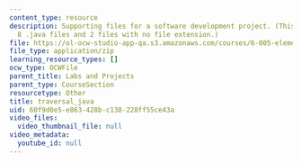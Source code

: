 ```yaml
---
content_type: resource
description: Supporting files for a software development project. (This ZIP file contains
  8 .java files and 2 files with no file extension.)
file: https://ol-ocw-studio-app-qa.s3.amazonaws.com/courses/6-005-elements-of-software-construction-fall-2008/60f9d0e5e863428bc138228ff55ce43a_traversal_java.zip
file_type: application/zip
learning_resource_types: []
ocw_type: OCWFile
parent_title: Labs and Projects
parent_type: CourseSection
resourcetype: Other
title: traversal_java
uid: 60f9d0e5-e863-428b-c138-228ff55ce43a
video_files:
  video_thumbnail_file: null
video_metadata:
  youtube_id: null
---
```

